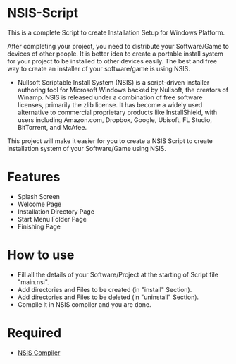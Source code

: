 # NSIS-Script
This is a complete Script to create Installation Setup for Windows Platform.

After completing your project, you need to distribute your Software/Game to devices of other people. It is better idea to create a portable install system for your project to be installed to other devices easily.
The best and free way to create an installer of your software/game is using NSIS.

* Nullsoft Scriptable Install System (NSIS) is a script-driven installer authoring tool for Microsoft Windows backed by Nullsoft, the creators of Winamp. NSIS is released under a combination of free software licenses, primarily the zlib license. It has become a widely used alternative to commercial proprietary products like InstallShield, with users including Amazon.com, Dropbox, Google, Ubisoft, FL Studio, BitTorrent, and McAfee.

This project will make it easier for you to create a NSIS Script to create installation system of your Software/Game using NSIS.

# Features
* Splash Screen
* Welcome Page
* Installation Directory Page
* Start Menu Folder Page
* Finishing Page

# How to use
* Fill all the details of your Software/Project at the starting of Script file "main.nsi".
* Add directories and Files to be created (in "install" Section).
* Add directories and Files to be deleted (in "uninstall" Section).
* Compile it in NSIS compiler and you are done.

# Required
* [NSIS Compiler](https://nsis.sourceforge.io/Download)

